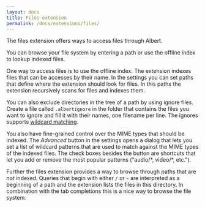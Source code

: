 ```yaml
---
layout: docs
title: Files extension
permalink: /docs/extensions/files/
---
```


The files extension offers ways to access files through Albert.

You can browse your file system by entering a path or use the offline index to lookup indexed files.

One way to access files is to use the offline index. The extension indexes files that can be accesses by their name. In the settings you can set paths that define where the extension should look for files. In this paths the extension recursively scans for files and indexes them.

You can also exclude directories in the tree of a path by using ignore files. Create a file called `.albertignore` in the folder that contains the files you want to ignore and fill it with their names, one filename per line. The ignores supports [wildcard matching](http://doc.qt.io/qt-5/qregexp.html#wildcard-matching).

You also have fine-grained control over the MIME types that should be indexed. The _Advanced_ button in the settings opens a dialog that lets you set a list of wildcard patterns that are used to match against the MIME types of the indexed files. The check boxes besides the button are shortcuts that let you add or remove the most popular patterns ("audio/\*, video/\*, etc.").

Further the files extension provides a way to browse through paths that are _not_ indexed. Queries that begin with either `/` or `~` are interpreted as a beginning of a path and the extension lists the files in this directory. In combination with the tab completions this is a nice way to browse the file system.
